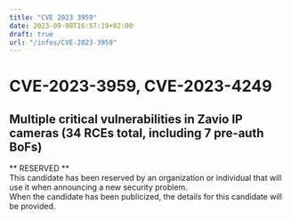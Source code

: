```yaml
---
title: "CVE 2023 3959"
date: 2023-09-08T16:57:19+02:00
draft: true
url: "/infos/CVE-2023-3959"
---
```


# CVE-2023-3959, CVE-2023-4249 
## Multiple critical vulnerabilities in Zavio IP cameras (34 RCEs total, including 7 pre-auth BoFs)

** RESERVED **  
This candidate has been reserved by an organization or individual that will use it when announcing a new security problem.  
When the candidate has been publicized, the details for this candidate will be provided.  
